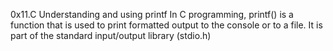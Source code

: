 0x11.C Understanding and using printf
In C programming, printf() is a function that is used to print formatted output to the console or to a file. It is part of the standard input/output library (stdio.h)
